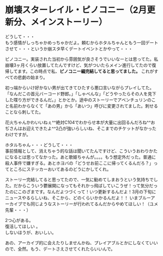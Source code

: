 # 崩壊スターレイル・ピノコニー（2月更新分、メインストーリー）

どうして・・・  
もう感情がしっちゃかめっちゃかだよ。頼むからホタルちゃんともう一回デートさせて・・・というか崩スタ早くデートイベントとかやって・・・    

ピノコニー。実装された当初から雰囲気が良さそうでいいなーとは思ってた。私崩壊3ヶ月くらい放置してたんですけど、気がついたらメイン進行してたので復帰してます。この時点で私、**ピノコニー編完結してると思ってました。** これがすべての悲劇の始まり。

初っ端からいけ好かない男が出てきてひたすら悪口言いながらプレイしてた。「なんだこの首元バーコード野郎。」「しゃべんな」「どうやったらその人を見下した喋り方ができるんだ。」とかとか。途中のストーリーでアベンチュリンのこと名前わからなくて「あの男」から「あいつ」呼びに変更されてました。刺せることなら刺してた。  

花火ちゃんかわいいねぇ^^絶対C104でわからせ本が大量に出回るんだろね^^おぢさんはお迎えできたよ^^2凸が強いらしいね、そこまでのチケットがなかったわけですが。   

ホタルちゃん・・・どうして・・・    
事前情報として、消えちゃう的な話は聞いてたんですけど、こういうおわりかたになるとは思ってなかった。あと歌姫ちゃんが。。。。もう想定外だった。普通に殺人事件で嫌すぎる。あとホヨバの「どうせお前ここに帰ってくるんだろ？」ってところにステッカーおいてあるのどうにかしてくれ。

ストーリー完結してると思ってたので、一気に勧めてしまおうという気持ちでした。だからこういう鬱展開になってもそれかっ飛ばしていこうぜ！って気分だったのにこのざまです。なんだよつづくって！いつ更新するんだよ！3月の下旬にニュースやるらしいね、そこから、どのくらいかかるんだよ！！ いまブルーアーカイブでも同じようなストーリーが行われてるんだからやめてほしい！（ユメ先輩・・・）

2つ心がある。   
復活してほしい 。   
しないほうが、おいしい。    

あの、アーカイブ的に会えたりしませんかね、プレイアブルとかにしなくていいので、全然。もう、デートさえさせてくれたらいいんで。